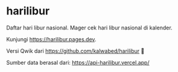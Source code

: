 # harilibur

Daftar hari libur nasional. Mager cek hari libur nasional di kalender.

Kunjungi https://harilibur.pages.dev.

Versi Qwik dari https://github.com/kalwabed/harilibur 🚀

Sumber data berasal dari: https://api-harilibur.vercel.app/
